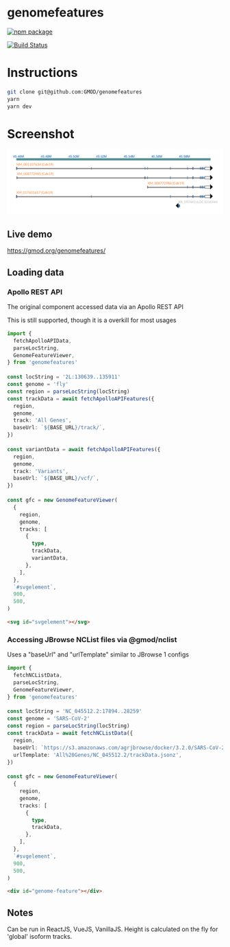 # genomefeatures

[![npm package][npm-badge]][npm]

[![Build Status](https://img.shields.io/github/actions/workflow/status/GMOD/genomefeatures/push.yml?branch=development)](https://github.com/GMOD/genomefeatures/actions?query=branch%3Adevelopment+workflow%3APush+)

[npm-badge]: https://img.shields.io/npm/v/genomefeatures.png?style=flat-square
[npm]: https://www.npmjs.com/package/genomefeatures

# Instructions

```bash
git clone git@github.com:GMOD/genomefeatures
yarn
yarn dev
```

# Screenshot

![Example 1](images/ExampleIsoform1.png)

## Live demo

https://gmod.org/genomefeatures/

## Loading data

### Apollo REST API

The original component accessed data via an Apollo REST API

This is still supported, though it is a overkill for most usages

```typescript
import {
  fetchApolloAPIData,
  parseLocString,
  GenomeFeatureViewer,
} from 'genomefeatures'

const locString = '2L:130639..135911'
const genome = 'fly'
const region = parseLocString(locString)
const trackData = await fetchApolloAPIFeatures({
  region,
  genome,
  track: 'All Genes',
  baseUrl: `${BASE_URL}/track/`,
})

const variantData = await fetchApolloAPIFeatures({
  region,
  genome,
  track: 'Variants',
  baseUrl: `${BASE_URL}/vcf/`,
})

const gfc = new GenomeFeatureViewer(
  {
    region,
    genome,
    tracks: [
      {
        type,
        trackData,
        variantData,
      },
    ],
  },
  `#svgelement`,
  900,
  500,
)
```

```html
<svg id="svgelement"></svg>
```

### Accessing JBrowse NCList files via @gmod/nclist

Uses a "baseUrl" and "urlTemplate" similar to JBrowse 1 configs

```typescript
import {
  fetchNCListData,
  parseLocString,
  GenomeFeatureViewer,
} from 'genomefeatures'

const locString = 'NC_045512.2:17894..28259'
const genome = 'SARS-CoV-2'
const region = parseLocString(locString)
const trackData = await fetchNCListData({
  region,
  baseUrl: `https://s3.amazonaws.com/agrjbrowse/docker/3.2.0/SARS-CoV-2/tracks/`,
  urlTemplate: 'All%20Genes/NC_045512.2/trackData.jsonz',
})

const gfc = new GenomeFeatureViewer(
  {
    region,
    genome,
    tracks: [
      {
        type,
        trackData,
      },
    ],
  },
  `#svgelement`,
  900,
  500,
)
```

```html
<div id="genome-feature"></div>
```

## Notes

Can be run in ReactJS, VueJS, VanillaJS. Height is calculated on the fly for
'global' isoform tracks.

```

```
